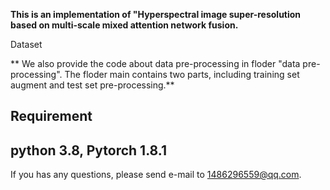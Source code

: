 
**This is an implementation of "Hyperspectral image super-resolution based on multi-scale mixed attention network fusion.**

Dataset

** We also provide the code about data pre-processing in floder "data pre-processing". The floder main contains two parts, including training set augment and test set pre-processing.**

Requirement
---------
**python 3.8, Pytorch 1.8.1**
--------
If you has any questions, please send e-mail to 1486296559@qq.com.
